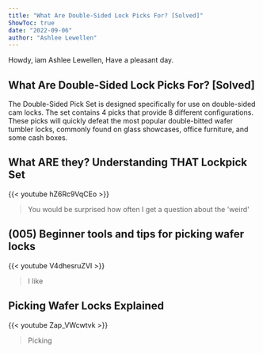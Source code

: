 ```yaml
---
title: "What Are Double-Sided Lock Picks For? [Solved]"
ShowToc: true 
date: "2022-09-06"
author: "Ashlee Lewellen" 
---
```


Howdy, iam Ashlee Lewellen, Have a pleasant day.
## What Are Double-Sided Lock Picks For? [Solved]
The Double-Sided Pick Set is designed specifically for use on double-sided cam locks. The set contains 4 picks that provide 8 different configurations. These picks will quickly defeat the most popular double-bitted wafer tumbler locks, commonly found on glass showcases, office furniture, and some cash boxes.

## What ARE they? Understanding THAT Lockpick Set
{{< youtube hZ6Rc9VqCEo >}}
>You would be surprised how often I get a question about the 'weird' 

## (005) Beginner tools and tips for picking wafer locks
{{< youtube V4dhesruZVI >}}
>I like 

## Picking Wafer Locks Explained
{{< youtube Zap_VWcwtvk >}}
>Picking

